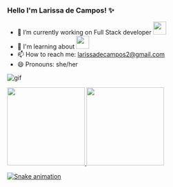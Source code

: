 ### Hello I'm Larissa de Campos! ✨

- 🔭 I’m currently working on Full Stack developer <img src="https://cdn.jsdelivr.net/gh/devicons/devicon/icons/java/java-original.svg" width="30" height="30" />
- 🌱 I'm learning about <img src="https://cdn.jsdelivr.net/gh/devicons/devicon/icons/java/java-original.svg" width="30" height="30" />
- 📫 How to reach me: larissadecampos2@gmail.com
- 😄 Pronouns: she/her

![gif](https://media.giphy.com/media/L1R1tvI9svkIWwpVYr/giphy.gif)

<div>
  <a href="http://github.com/larissadecampos">
  <img height="180em" src="http://github-readme-stats.vercel.app/api?username=larissadecampos&show_icons=true&theme=dark&include_all_commits=true&count_private=true"/>
  <img height="180em" src="https://github-readme-stats.vercel.app/api/top-langs/?username=larissadecampos&layout=compact&langs_count=16&theme=dark"/>
</div>
  
  
 ![Snake animation](https://github.com/Matth998/Matth998/blob/output/github-contribution-grid-snake.svg)
